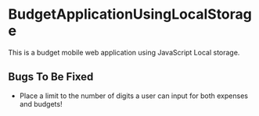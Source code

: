 # BudgetApplicationUsingLocalStorage
This is a budget mobile web application using JavaScript Local storage.

## Bugs To Be Fixed
*  Place a limit to the number of digits a user can input for both expenses and budgets!